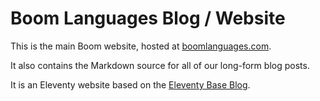 # Boom Languages Blog / Website

This is the main Boom website, hosted at [boomlanguages.com](https://boomlanguages.com).

It also contains the Markdown source for all of our long-form blog posts.

It is an Eleventy website based on the [Eleventy Base Blog](https://github.com/11ty/eleventy-base-blog).
